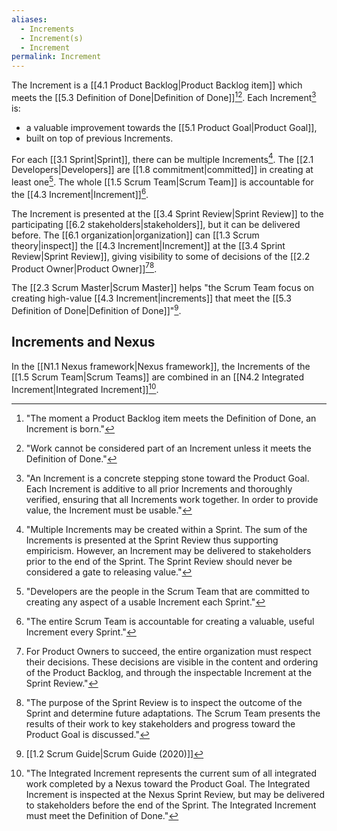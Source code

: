 ```yaml
---
aliases:
  - Increments
  - Increment(s)
  - Increment
permalink: Increment
---
```

The Increment is a [[4.1 Product Backlog|Product Backlog item]] which meets the [[5.3 Definition of Done|Definition of Done]][^the-moment-a-pbi][^work-cannot-be]. Each Increment[^an-increment-is] is:
- a valuable improvement towards the [[5.1 Product Goal|Product Goal]],
- built on top of previous Increments.

[^an-increment-is]: "An Increment is a concrete stepping stone toward the Product Goal. Each Increment is additive to all prior Increments and thoroughly verified, ensuring that all Increments work together. In order to provide value, the Increment must be usable."[^scrum-guide-2020]
[^the-moment-a-pbi]: "The moment a Product Backlog item meets the Definition of Done, an Increment is born."[^scrum-guide-2020]
[^work-cannot-be]: "Work cannot be considered part of an Increment unless it meets the Definition of Done."[^scrum-guide-2020]

For each [[3.1 Sprint|Sprint]], there can be multiple Increments[^multiple-increments]. The [[2.1 Developers|Developers]] are [[1.8 commitment|committed]] in creating at least one[^developers-definition]. The whole [[1.5 Scrum Team|Scrum Team]] is accountable for the [[4.3 Increment|Increment]][^increment-sprint-accountability].

[^multiple-increments]: "Multiple Increments may be created within a Sprint. The sum of the Increments is presented at the Sprint Review thus supporting empiricism. However, an Increment may be delivered to stakeholders prior to the end of the Sprint. The Sprint Review should never be considered a gate to releasing value."[^scrum-guide-2020]
[^developers-definition]: "Developers are the people in the Scrum Team that are committed to creating any aspect of a usable Increment each Sprint."[^scrum-guide-2020]
[^increment-sprint-accountability]: "The entire Scrum Team is accountable for creating a valuable, useful Increment every Sprint."[^scrum-guide-2020]

The Increment is presented at the [[3.4 Sprint Review|Sprint Review]] to the participating [[6.2 stakeholders|stakeholders]], but it can be delivered before. The [[6.1 organization|organization]] can [[1.3 Scrum theory|inspect]] the [[4.3 Increment|Increment]] at the [[3.4 Sprint Review|Sprint Review]], giving visibility to some of decisions of the [[2.2 Product Owner|Product Owner]][^for-po-succeed][^purpose-sprint-review].

[^for-po-succeed]:For Product Owners to succeed, the entire organization must respect their decisions. These decisions are visible in the content and ordering of the Product Backlog, and through the inspectable Increment at the Sprint Review."[^scrum-guide-2020]
[^purpose-sprint-review]: "The purpose of the Sprint Review is to inspect the outcome of the Sprint and determine future adaptations. The Scrum Team presents the results of their work to key stakeholders and progress toward the Product Goal is discussed."

The [[2.3 Scrum Master|Scrum Master]] helps "the Scrum Team focus on creating high-value [[4.3 Increment|increments]] that meet the [[5.3 Definition of Done|Definition of Done]]"[^scrum-guide-2020].

[^scrum-guide-2020]: [[1.2 Scrum Guide|Scrum Guide (2020)]]
[^multiple-increments]: "Developers are the people in the Scrum Team that are committed to creating any aspect of a usable Increment each Sprint." "Multiple Increments may be created within a Sprint."[^scrum-guide-2020]

## Increments and Nexus

In the [[N1.1 Nexus framework|Nexus framework]], the Increments of the [[1.5 Scrum Team|Scrum Teams]] are combined in an [[N4.2 Integrated Increment|Integrated Increment]][^represents-current-sum].

[^represents-current-sum]: "The Integrated Increment represents the current sum of all integrated work completed by a Nexus toward the Product Goal. The Integrated Increment is inspected at the Nexus Sprint Review, but may be delivered to stakeholders before the end of the Sprint. The Integrated Increment must meet the Definition of Done."[^nexus-guide-2021]

[^nexus-guide-2021]: [[N1.2 Nexus Guide|Nexus Guide (2021)]]
